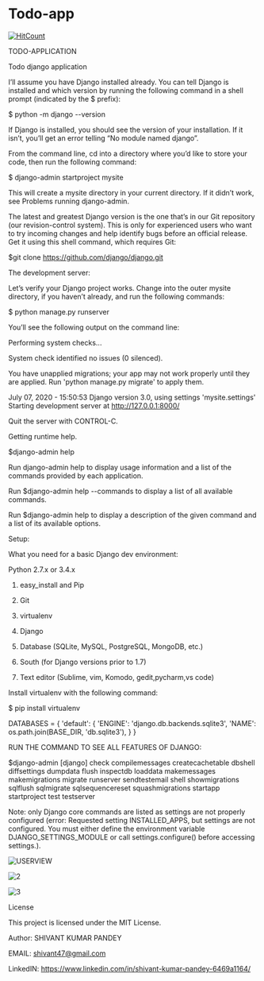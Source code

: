 # Todo-app
[![HitCount](http://hits.dwyl.com/spandey1296/Todo-app.svg)](http://hits.dwyl.com/spandey1296/Todo-app)

TODO-APPLICATION

Todo django application 

I’ll assume you have Django installed already. You can tell Django is installed and which version by running the following command in a shell prompt (indicated by the $ prefix):


$ python -m django --version



If Django is installed, you should see the version of your installation. If it isn’t, you’ll get an error telling “No module named django”.



From the command line, cd into a directory where you’d like to store your code, then run the following command:


$ django-admin startproject mysite


This will create a mysite directory in your current directory. If it didn’t work, see Problems running django-admin.


The latest and greatest Django version is the one that’s in our Git repository (our revision-control system). This is only for experienced users who want to try incoming changes and help identify bugs before an official release. Get it using this shell command, which requires Git:


$git clone https://github.com/django/django.git



The development server:

Let’s verify your Django project works. Change into the outer mysite directory, if you haven’t already, and run the following commands:


$ python manage.py runserver


You’ll see the following output on the command line:


Performing system checks...


System check identified no issues (0 silenced).

You have unapplied migrations; your app may not work properly until they are applied.
Run 'python manage.py migrate' to apply them.

July 07, 2020 - 15:50:53
Django version 3.0, using settings 'mysite.settings'
Starting development server at http://127.0.0.1:8000/


Quit the server with CONTROL-C.


Getting runtime help.

$django-admin help

Run django-admin help to display usage information and a list of the commands provided by each application.


Run $django-admin help --commands to display a list of all available commands.


Run $django-admin help <command> to display a description of the given command and a list of its available options.



Setup:

What you need for a basic Django dev environment:


Python 2.7.x or 3.4.x
1. easy_install and Pip

2. Git

3. virtualenv

4. Django

5. Database (SQLite, MySQL, PostgreSQL, MongoDB, etc.)

6. South (for Django versions prior to 1.7)

7. Text editor (Sublime, vim, Komodo, gedit,pycharm,vs code)



Install virtualenv with the following command:

$ pip install virtualenv


DATABASES = {
    'default': {
        'ENGINE': 'django.db.backends.sqlite3',
        'NAME': os.path.join(BASE_DIR, 'db.sqlite3'),
    }
}

RUN THE COMMAND TO SEE ALL FEATURES OF DJANGO:


$django-admin
[django]
    check
    compilemessages
    createcachetable
    dbshell
    diffsettings
    dumpdata
    flush
    inspectdb
    loaddata
    makemessages
    makemigrations
    migrate
    runserver
    sendtestemail
    shell
    showmigrations
    sqlflush
    sqlmigrate
    sqlsequencereset
    squashmigrations
    startapp
    startproject
    test
    testserver
    
Note:  only Django core commands are listed as settings are not properly configured (error: Requested setting INSTALLED_APPS, but settings are not configured. You must either define the environment variable DJANGO_SETTINGS_MODULE or call settings.configure() before accessing settings.).



![USERVIEW](https://user-images.githubusercontent.com/50301680/86804735-ce79c100-c094-11ea-8972-43194e49140d.png)

![2](https://user-images.githubusercontent.com/50301680/86804798-e05b6400-c094-11ea-8446-2e060fd3f6e9.png)



![3](https://user-images.githubusercontent.com/50301680/86804862-eea98000-c094-11ea-98a8-52821c1c593a.png)






License


This project is licensed under the MIT License.



Author:  SHIVANT KUMAR PANDEY


EMAIL: shivant47@gmail.com


LinkedIN: https://www.linkedin.com/in/shivant-kumar-pandey-6469a1164/



